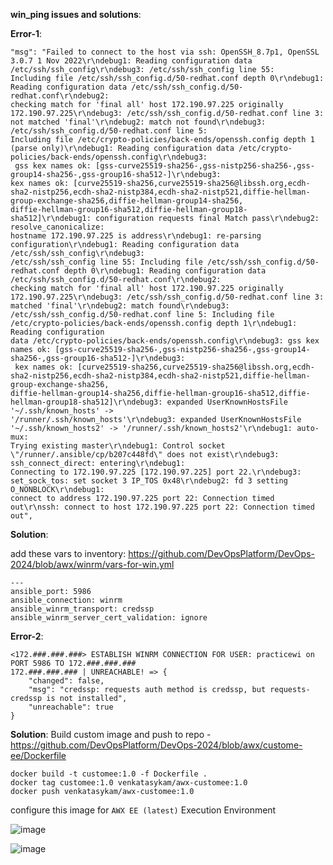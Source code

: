 
**win_ping issues and solutions**:

**Error-1**:

```
"msg": "Failed to connect to the host via ssh: OpenSSH_8.7p1, OpenSSL 3.0.7 1 Nov 2022\r\ndebug1: Reading configuration data /etc/ssh/ssh_config\r\ndebug3: /etc/ssh/ssh_config line 55:
Including file /etc/ssh/ssh_config.d/50-redhat.conf depth 0\r\ndebug1: Reading configuration data /etc/ssh/ssh_config.d/50-redhat.conf\r\ndebug2:
checking match for 'final all' host 172.190.97.225 originally 172.190.97.225\r\ndebug3: /etc/ssh/ssh_config.d/50-redhat.conf line 3:
not matched 'final'\r\ndebug2: match not found\r\ndebug3: /etc/ssh/ssh_config.d/50-redhat.conf line 5:
Including file /etc/crypto-policies/back-ends/openssh.config depth 1 (parse only)\r\ndebug1: Reading configuration data /etc/crypto-policies/back-ends/openssh.config\r\ndebug3:
 gss kex names ok: [gss-curve25519-sha256-,gss-nistp256-sha256-,gss-group14-sha256-,gss-group16-sha512-]\r\ndebug3:
kex names ok: [curve25519-sha256,curve25519-sha256@libssh.org,ecdh-sha2-nistp256,ecdh-sha2-nistp384,ecdh-sha2-nistp521,diffie-hellman-group-exchange-sha256,diffie-hellman-group14-sha256,
diffie-hellman-group16-sha512,diffie-hellman-group18-sha512]\r\ndebug1: configuration requests final Match pass\r\ndebug2: resolve_canonicalize:
hostname 172.190.97.225 is address\r\ndebug1: re-parsing configuration\r\ndebug1: Reading configuration data /etc/ssh/ssh_config\r\ndebug3:
/etc/ssh/ssh_config line 55: Including file /etc/ssh/ssh_config.d/50-redhat.conf depth 0\r\ndebug1: Reading configuration data /etc/ssh/ssh_config.d/50-redhat.conf\r\ndebug2:
checking match for 'final all' host 172.190.97.225 originally 172.190.97.225\r\ndebug3: /etc/ssh/ssh_config.d/50-redhat.conf line 3: matched 'final'\r\ndebug2: match found\r\ndebug3:
/etc/ssh/ssh_config.d/50-redhat.conf line 5: Including file /etc/crypto-policies/back-ends/openssh.config depth 1\r\ndebug1: Reading configuration
data /etc/crypto-policies/back-ends/openssh.config\r\ndebug3: gss kex names ok: [gss-curve25519-sha256-,gss-nistp256-sha256-,gss-group14-sha256-,gss-group16-sha512-]\r\ndebug3:
 kex names ok: [curve25519-sha256,curve25519-sha256@libssh.org,ecdh-sha2-nistp256,ecdh-sha2-nistp384,ecdh-sha2-nistp521,diffie-hellman-group-exchange-sha256,
diffie-hellman-group14-sha256,diffie-hellman-group16-sha512,diffie-hellman-group18-sha512]\r\ndebug3: expanded UserKnownHostsFile '~/.ssh/known_hosts' ->
'/runner/.ssh/known_hosts'\r\ndebug3: expanded UserKnownHostsFile '~/.ssh/known_hosts2' -> '/runner/.ssh/known_hosts2'\r\ndebug1: auto-mux:
Trying existing master\r\ndebug1: Control socket \"/runner/.ansible/cp/b207c448fd\" does not exist\r\ndebug3: ssh_connect_direct: entering\r\ndebug1:
Connecting to 172.190.97.225 [172.190.97.225] port 22.\r\ndebug3: set_sock_tos: set socket 3 IP_TOS 0x48\r\ndebug2: fd 3 setting O_NONBLOCK\r\ndebug1:
connect to address 172.190.97.225 port 22: Connection timed out\r\nssh: connect to host 172.190.97.225 port 22: Connection timed out",
```

**Solution**:

add these vars to inventory: https://github.com/DevOpsPlatform/DevOps-2024/blob/awx/winrm/vars-for-win.yml

```
---
ansible_port: 5986
ansible_connection: winrm
ansible_winrm_transport: credssp
ansible_winrm_server_cert_validation: ignore
```

**Error-2**:
```
<172.###.###.###> ESTABLISH WINRM CONNECTION FOR USER: practicewi on PORT 5986 TO 172.###.###.###
172.###.###.### | UNREACHABLE! => {
    "changed": false,
    "msg": "credssp: requests auth method is credssp, but requests-credssp is not installed",
    "unreachable": true
}
```

**Solution**: Build custom image and push to repo - https://github.com/DevOpsPlatform/DevOps-2024/blob/awx/custome-ee/Dockerfile

```
docker build -t customee:1.0 -f Dockerfile .
docker tag customee:1.0 venkatasykam/awx-customee:1.0
docker push venkatasykam/awx-customee:1.0
```

configure this image for `AWX EE (latest)` Execution Environment

![image](https://github.com/DevOpsPlatform/DevOps-2024/assets/24622526/f8a46107-216d-4663-8ec8-83497fc73494)


![image](https://github.com/DevOpsPlatform/DevOps-2024/assets/24622526/b349ca7c-75d5-4be9-9c35-3262a4fcbe21)



